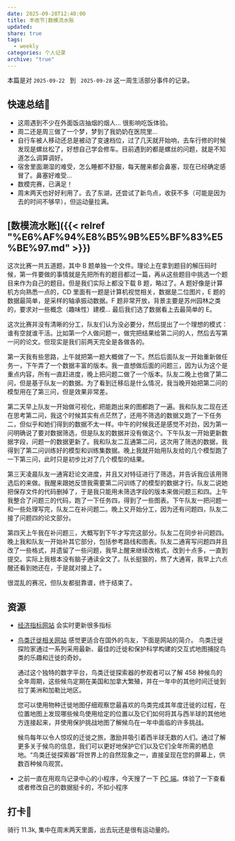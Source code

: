 ```yaml
---
date: 2025-09-28T12:40:00
title: 丰收节|数模流水账
updated:
share: true
tags:
  - weekly
categories: 个人记录
archive: "true"
---
```


本篇是对 `2025-09-22 ` 到 ` 2025-09-28` 这一周生活部分事件的记录。


## 快速总结💭
- 这周遇到不少在外面饭店抽烟的烟人... 很影响吃饭体验。
- 周二还是周三做了一个梦，梦到了我奶奶在医院里...
- 自行车被人移动还总是被动了变速档位，过了几天就开始响，去车行修的时候发现是螺丝松了，好想自己学会修车。目前遇到的都是螺丝的问题，就是不知道怎么调算调好。
- 宿舍里面潮湿的难受，怎么睡都不舒服，每天醒来都会鼻塞，现在已经确定感冒了。鼻塞好难受...
- 数模完赛，已满足！
- 周末两天也好好利用了。去了东湖，还尝试了新鸟点，收获不多（可能是因为去的时间不够早），但运动量拉满。


## [数模流水账]({{< relref "%E6%AF%94%E8%B5%9B%E5%BF%83%E5%BE%97.md" >}})
这次比赛一共五道题，其中 B 题单独一个文件。理论上在拿到题目的解压码时候，第一件要做的事情就是先把所有的题目都过一篇，再从这些题目中挑选一个题目来作为自己的题目。但是我们实际上都没下载 B 题，略过了。A 题好像是计算机方向熟悉一点的，CD 里面有一题是计算机视觉相关，数据是二位图片，E 题的数据最简单，是采样的轴承振动数据。F 题非常开放，背景主要是苏州园林之类的，要求对一些概念（趣味性）建模... 最后我们选了数据看上去最简单的 E。

这次比赛并没有清晰的分工，队友们认为没必要分，然后提出了一个理想的模式：谁有空就谁干活。比如第一个人做问题一，做完把结果给第二问的人，然后去写第一问的论文。但现实是我们前两天完全是各做各的。

第一天我有些思路，上午就把第一题大概做了一下。然后后面队友一开始重新做任务一，下午弄了一个数据丰富的版本。我一直想做后面的问题三，因为认为这个是重点内容，所有一直赶进度，晚上把问题二做了一个版本。队友二晚上也做了第二问，但是基于队友一的数据。为了看到迁移后是什么情况，我当晚开始把第二问的模型用在了第三问，但是效果非常差。

第二天早上队友一开始做可视化，把能跑出来的图都跑了一遍。我和队友二现在还在思考第二问，我这个时候其实有点茫然了，还用不筛选的数据又跑了一下任务二，但似乎和她们得到的数据不太一样。中午的时候我还是感觉不对劲，因为第一问明确说了要对数据筛选，但是队友的数据并没有做这个。下午队友一开始更新数据字段，问题一的数据更新了。我和队友二互通第二问，这次用了筛选的数据，我得到了第二问训练好的模型和训练集数据。晚上我就开始用队友给的几个模型跑了一下第三问，此时只是初步比对了几个模型的结果。

第三天凌晨队友一通宵赶论文进度，并且又对特征进行了筛选，并告诉我应该用筛选后的来做。我醒来跟她反馈我需要第二问训练了的模型的数据才行。队友二说她把保存文件的代码删掉了，于是我只能用未筛选字段的版本来做问题三和四。上午我整合了问题三的代码，跑了一下任务四，得到了一些图表。下午队友一把问题一和一些处理写完，队友二在补问题二。晚上又开始分工，因为还有问题四，队友二接了问题四的论文部分。

第四天上午我在补问题三，大概写到下午才写完这部分。队友二在同步补问题四。晚上我和队友一开始补其它部分，包括参考路线和图表。队友二通宵写问题四并且改了一些格式，并遗留了一些问题，我早上醒来继续改格式，改到十点多，一直到提交。实际上我根本没有脑子通读全文了。队长挺狠的，熬了大通宵，我早上六点醒还看到她还在，于是就对接上了。

很混乱的赛况，但队友都挺靠谱，终于结束了。


## 资源
- [经济指标网站](https://zh.tradingeconomics.com/) 会实时更新很多指标
- [鸟类迁徙相关网站](https://explorer.audubon.org/explore/species?sidebar=expand) 感觉更适合在国外的鸟友，下面是网站的简介。
	鸟类迁徙探险家通过一系列采用最新、最佳的迁徙和保护科学构建的交互式地图捕捉鸟类的乐趣和迁徙的奇妙。
	
	通过这个独特的数字平台，鸟类迁徙探索器的参观者可以了解 458 种候鸟的全年周期，这些候鸟定期在美国和加拿大繁殖，并在一年中的其他时间迁徙到拉丁美洲和加勒比地区。
	
	您可以使用物种迁徙地图仔细观察您最喜欢的鸟类完成其年度迁徙的过程，在位置地图上发现哪些候鸟使用给定的位置以及它们如何将其与西半球的其他地方连接起来，并使用保护挑战地图了解候鸟在一年中面临的许多挑战。
	
	候鸟每年以令人惊叹的迁徙之旅，激励并吸引着西半球无数的人们。通过了解更多关于候鸟的信息，我们可以更好地保护它们以及它们全年所需的栖息地。“鸟类迁徙探索器”将世界上的自然现象之一，直接呈现在您的屏幕上，供数百种候鸟观赏。
- 之前一直在用观鸟记录中心的小程序，今天搜了一下 [PC 端](https://www.birdreport.cn/)。体验了一下查看或者修改自己的数据挺卡的，不如小程序

## 打卡💪
骑行 11.3k, 集中在周末两天里面，出去玩还是很有运动量的。


